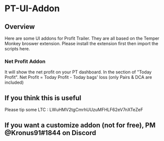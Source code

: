 # PT-UI-Addon
## Overview
  Here are some UI addons for Profit Trailer. They are all based on the Temper Monkey broswer extension.
  Please install the extension first then import the scripts here.
### Net Profit Addon
   It will show the net profit on your PT dashboard. In the section of "Today Profit".
   Net Profit = Today Profit - Today bags' loss (only Pairs & DCA are included)
   
## If you think this is useful
  Please tip some LTC : LWuHMV2tgCmrhUUzuMFHLF62eV7nXTeZeF
## If you want a customize addon (not for free), PM @Kronus91#1844 on Discord
